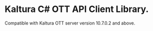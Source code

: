 # Kaltura C# OTT API Client Library.
Compatible with Kaltura OTT server version 10.7.0.2 and above.
